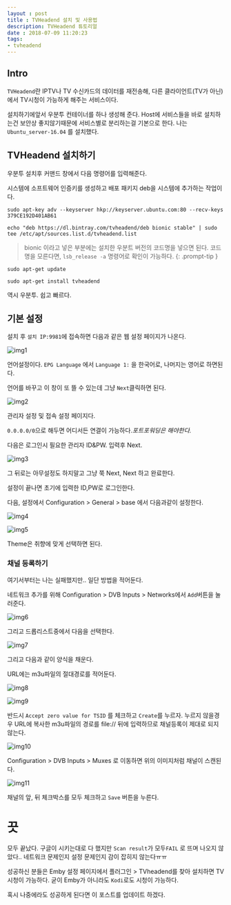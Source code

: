 ```yaml
---
layout : post
title : TVHeadend 설치 및 사용법
description: TVHeadend 튜토리얼
date : 2018-07-09 11:20:23
tags:
- tvheadend
---
```


## Intro

`TVHeadend`란 IPTV나 TV 수신카드의 데이터를 재전송해, 다른 클라이언트(TV가 아닌)에서 TV시청이 가능하게 해주는 서비스이다.

설치하기에앞서 우분투 컨테이너를 하나 생성해 준다. Host에 서비스들을 바로 설치하는건 보안상 좋지않기때문에 서비스별로 분리하는걸 기본으로 한다. 나는 `Ubuntu_server-16.04` 를 설치했다.

## TVHeadend 설치하기
우분투 설치후 커맨드 창에서 다음 명령어를 입력해준다.

시스템에 소프트웨어 인증키를 생성하고 배포 패키지 deb을 시스템에 추가하는 작업이다.

```console
sudo apt-key adv --keyserver hkp://keyserver.ubuntu.com:80 --recv-keys 379CE192D401AB61
```

```console
echo "deb https://dl.bintray.com/tvheadend/deb bionic stable" | sudo tee /etc/apt/sources.list.d/tvheadend.list
```

> bionic 이라고 넣은 부분에는 설치한 우분트 버전의 코드명을 넣으면 된다.
> 코드명을 모른다면, `lsb_release -a` 명령어로 확인이 가능하다.
{: .prompt-tip }

```console
sudo apt-get update
```

```console
sudo apt-get install tvheadend
```

역시 우분투. 쉽고 빠르다.


## 기본 설정
설치 후 `설치 IP:9981`에 접속하면 다음과 같은 웹 설정 페이지가 나온다.

![img1](https://github.com/Cozy-Ho/Cozy-Ho.github.io/blob/master/images/_post-18-07-09-01.png?raw=true)

언어설정이다. `EPG Language` 에서 `Language 1:` 을 한국어로, 나머지는 영어로 하면된다.

언어를 바꾸고 이 창이 또 뜰 수 있는데 그냥 `Next`클릭하면 된다.

![img2](https://github.com/Cozy-Ho/Cozy-Ho.github.io/blob/master/images/_post-18-07-09-02.png?raw=true)

관리자 설정 및 접속 설정 페이지다.

`0.0.0.0/0`으로 해두면 어디서든 연결이 가능하다.*포트포워딩은 해야한다.*

다음은 로그인시 필요한 관리자 ID&PW. 입력후 Next.

![img3](https://github.com/Cozy-Ho/Cozy-Ho.github.io/blob/master/images/_post-18-07-09-03.png?raw=true)

그 뒤로는 아무설정도 하지말고 그냥 쭉 Next, Next 하고 완료한다.

설정이 끝나면 초기에 입력한 ID,PW로 로그인한다.

다음, 설정에서 Configuration > General > base 에서 다음과같이 설정한다.

![img4](https://github.com/Cozy-Ho/Cozy-Ho.github.io/blob/master/images/_post-18-07-09-04.png?raw=true)

![img5](https://github.com/Cozy-Ho/Cozy-Ho.github.io/blob/master/images/_post-18-07-09-05.png?raw=true)

Theme은 취향에 맞게 선택하면 된다.

### 채널 등록하기

여기서부터는 나는 실패했지만.. 일단 방법을 적어둔다.

네트워크 추가를 위해 Configuration > DVB Inputs > Networks에서 `Add`버튼을 눌러준다.

![img6](https://github.com/Cozy-Ho/Cozy-Ho.github.io/blob/master/images/_post-18-07-09-06.png?raw=true)

그리고 드롭리스트중에서 다음을 선택한다.

![img7](https://github.com/Cozy-Ho/Cozy-Ho.github.io/blob/master/images/_post-18-07-09-07.png?raw=true)

그리고 다음과 같이 양식을 채운다.

URL에는 m3u파일의 절대경로를 적어둔다.

![img8](https://github.com/Cozy-Ho/Cozy-Ho.github.io/blob/master/images/_post-18-07-09-08.png?raw=true)

![img9](https://github.com/Cozy-Ho/Cozy-Ho.github.io/blob/master/images/_post-18-07-09-09.png?raw=true)

반드시 `Accept zero value for TSID` 를 체크하고 `Create`를 누르자. 누르지 않을경우 URL에 복사한 m3u파일의 경로를 file:// 뒤에 입력하므로 채널등록이 제대로 되지 않는다.

![img10](https://github.com/Cozy-Ho/Cozy-Ho.github.io/blob/master/images/_post-18-07-09-10.png?raw=true)

Configuration > DVB Inputs > Muxes 로 이동하면 위의 이미지처럼 채널이 스캔된다.

![img11](https://github.com/Cozy-Ho/Cozy-Ho.github.io/blob/master/images/_post-18-07-09-11.png?raw=true)

채널의 앞, 뒤 체크박스를 모두 체크하고 `Save` 버튼을 누른다.

# 끗

모두 끝났다. 구글이 시키는대로 다 했지만 `Scan result`가 모두`FAIL` 로 뜨며 나오지 않았다.. 네트워크 문제인지 설정 문제인지 감이 잡히지 않는다ㅠㅠ

성공하신 분들은 Emby 설정 페이지에서 플러그인 > TVheadend를 찾아 설치하면 TV시청이 가능하다. 굳이 Emby가 아니라도 `Kodi`로도 시청이 가능하다.

혹시 나중에라도 성공하게 된다면 이 포스트를 업데이트 하겠다.
